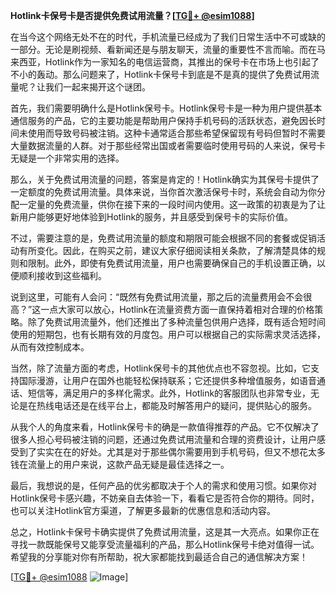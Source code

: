 **Hotlink卡保号卡是否提供免费试用流量？[[TG💪+ @esim1088](https://t.me/s/esim1088)]**

在当今这个网络无处不在的时代，手机流量已经成为了我们日常生活中不可或缺的一部分。无论是刷视频、看新闻还是与朋友聊天，流量的重要性不言而喻。而在马来西亚，Hotlink作为一家知名的电信运营商，其推出的保号卡在市场上也引起了不小的轰动。那么问题来了，Hotlink卡保号卡到底是不是真的提供了免费试用流量呢？让我们一起来揭开这个谜团。

首先，我们需要明确什么是Hotlink保号卡。Hotlink保号卡是一种为用户提供基本通信服务的产品，它的主要功能是帮助用户保持手机号码的活跃状态，避免因长时间未使用而导致号码被注销。这种卡通常适合那些希望保留现有号码但暂时不需要大量数据流量的人群。对于那些经常出国或者需要临时使用号码的人来说，保号卡无疑是一个非常实用的选择。

那么，关于免费试用流量的问题，答案是肯定的！Hotlink确实为其保号卡提供了一定额度的免费试用流量。具体来说，当你首次激活保号卡时，系统会自动为你分配一定量的免费流量，供你在接下来的一段时间内使用。这一政策的初衷是为了让新用户能够更好地体验到Hotlink的服务，并且感受到保号卡的实际价值。

不过，需要注意的是，免费试用流量的额度和期限可能会根据不同的套餐或促销活动有所变化。因此，在购买之前，建议大家仔细阅读相关条款，了解清楚具体的规则和限制。此外，即使有免费试用流量，用户也需要确保自己的手机设置正确，以便顺利接收到这些福利。

说到这里，可能有人会问：“既然有免费试用流量，那之后的流量费用会不会很高？”这一点大家可以放心，Hotlink在流量资费方面一直保持着相对合理的价格策略。除了免费试用流量外，他们还推出了多种流量包供用户选择，既有适合短时间使用的短期包，也有长期有效的月度包。用户可以根据自己的实际需求灵活选择，从而有效控制成本。

当然，除了流量方面的考虑，Hotlink保号卡的其他优点也不容忽视。比如，它支持国际漫游，让用户在国外也能轻松保持联系；它还提供多种增值服务，如语音通话、短信等，满足用户的多样化需求。此外，Hotlink的客服团队也非常专业，无论是在热线电话还是在线平台上，都能及时解答用户的疑问，提供贴心的服务。

从我个人的角度来看，Hotlink保号卡的确是一款值得推荐的产品。它不仅解决了很多人担心号码被注销的问题，还通过免费试用流量和合理的资费设计，让用户感受到了实实在在的好处。尤其是对于那些偶尔需要用到手机号码，但又不想花太多钱在流量上的用户来说，这款产品无疑是最佳选择之一。

最后，我想说的是，任何产品的优劣都取决于个人的需求和使用习惯。如果你对Hotlink保号卡感兴趣，不妨亲自去体验一下，看看它是否符合你的期待。同时，也可以关注Hotlink官方渠道，了解更多最新的优惠信息和活动内容。

总之，Hotlink卡保号卡确实提供了免费试用流量，这是其一大亮点。如果你正在寻找一款既能保号又能享受流量福利的产品，那么Hotlink保号卡绝对值得一试。希望我的分享能对你有所帮助，祝大家都能找到最适合自己的通信解决方案！

[[TG💪+ @esim1088](https://t.me/s/esim1088) ![Image](https://i.postimg.cc/4NQfJmqS/Snipaste-2025-05-13-00-14-12.png)]